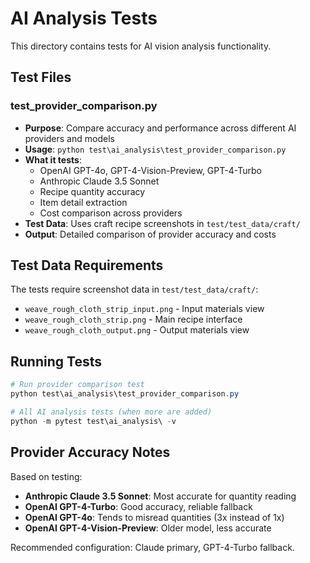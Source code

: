 # AI Analysis Tests

This directory contains tests for AI vision analysis functionality.

## Test Files

### test_provider_comparison.py
- **Purpose**: Compare accuracy and performance across different AI providers and models
- **Usage**: `python test\ai_analysis\test_provider_comparison.py`
- **What it tests**: 
  - OpenAI GPT-4o, GPT-4-Vision-Preview, GPT-4-Turbo
  - Anthropic Claude 3.5 Sonnet
  - Recipe quantity accuracy 
  - Item detail extraction
  - Cost comparison across providers
- **Test Data**: Uses craft recipe screenshots in `test/test_data/craft/`
- **Output**: Detailed comparison of provider accuracy and costs

## Test Data Requirements

The tests require screenshot data in `test/test_data/craft/`:
- `weave_rough_cloth_strip_input.png` - Input materials view
- `weave_rough_cloth_strip.png` - Main recipe interface
- `weave_rough_cloth_output.png` - Output materials view

## Running Tests

```powershell
# Run provider comparison test
python test\ai_analysis\test_provider_comparison.py

# All AI analysis tests (when more are added)
python -m pytest test\ai_analysis\ -v
```

## Provider Accuracy Notes

Based on testing:
- **Anthropic Claude 3.5 Sonnet**: Most accurate for quantity reading
- **OpenAI GPT-4-Turbo**: Good accuracy, reliable fallback
- **OpenAI GPT-4o**: Tends to misread quantities (3x instead of 1x)
- **OpenAI GPT-4-Vision-Preview**: Older model, less accurate

Recommended configuration: Claude primary, GPT-4-Turbo fallback.
